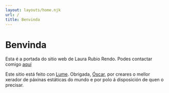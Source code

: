 ```yaml
---
layout: layouts/home.njk
url: /
title: Benvinda
---
```

# Benvinda

Esta é a portada do sitio web de Laura Rubio Rendo. Podes contactar comigo [aquí](/contacto)

Este sitio está feito con [Lume](https://lume.land/). Obrigada, [Óscar](https://oscarotero.gal/), por creares o mellor xerador de páxinas estáticas do mundo e por polo á disposición de quen o precisar.